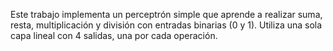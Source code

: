 Este trabajo implementa un perceptrón simple que aprende a realizar suma, resta, multiplicación y división con entradas binarias (0 y 1).
Utiliza una sola capa lineal con 4 salidas, una por cada operación.
